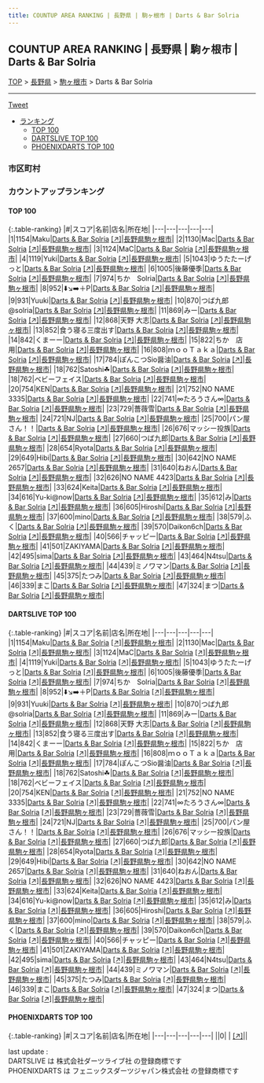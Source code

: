 ```yaml
---
title: COUNTUP AREA RANKING | 長野県 | 駒ヶ根市 | Darts & Bar Solria
---
```

## COUNTUP AREA RANKING | 長野県 | 駒ヶ根市 | Darts & Bar Solria

[TOP](/darts/rank/) > [長野県](/darts/rank/長野県/) > [駒ヶ根市](/darts/rank/長野県/駒ヶ根市/) > Darts & Bar Solria

___

<a href="https://twitter.com/share?ref_src=twsrc%5Etfw" data-text="COUNTUP AREA RANKING | 長野県駒ヶ根市Darts & Bar Solria" class="twitter-share-button" data-hashtags="DARTSLIVE,PHOENIXDARTS,darts,ダーツ" data-show-count="false">Tweet</a>

* [ランキング](#カウントアップランキング)
    * [TOP 100](#top-100)
    * [DARTSLIVE TOP 100](#dartslive-top-100)
    * [PHOENIXDARTS TOP 100](#phoenixdarts-top-100)

### 市区町村

<ul>

</ul>

### カウントアップランキング

#### TOP 100



{:.table-ranking}
|#|スコア|名前|店名|所在地|
|---|---|---|---|---|
|1|1154|<span class="rank-name-dl">Maku</span>|<a href="/darts/rank/shops/61bf7620a77f283ba3f63593b5358cc4.html">Darts & Bar Solria</a> <a href="https://search.dartslive.com/jp/shop/61bf7620a77f283ba3f63593b5358cc4">[↗]</a>|<a href="/darts/rank/長野県/駒ヶ根市">長野県駒ヶ根市</a>|
|2|1130|<span class="rank-name-dl">Mac</span>|<a href="/darts/rank/shops/61bf7620a77f283ba3f63593b5358cc4.html">Darts & Bar Solria</a> <a href="https://search.dartslive.com/jp/shop/61bf7620a77f283ba3f63593b5358cc4">[↗]</a>|<a href="/darts/rank/長野県/駒ヶ根市">長野県駒ヶ根市</a>|
|3|1124|<span class="rank-name-dl">MaC</span>|<a href="/darts/rank/shops/61bf7620a77f283ba3f63593b5358cc4.html">Darts & Bar Solria</a> <a href="https://search.dartslive.com/jp/shop/61bf7620a77f283ba3f63593b5358cc4">[↗]</a>|<a href="/darts/rank/長野県/駒ヶ根市">長野県駒ヶ根市</a>|
|4|1119|<span class="rank-name-dl">Yuki</span>|<a href="/darts/rank/shops/61bf7620a77f283ba3f63593b5358cc4.html">Darts & Bar Solria</a> <a href="https://search.dartslive.com/jp/shop/61bf7620a77f283ba3f63593b5358cc4">[↗]</a>|<a href="/darts/rank/長野県/駒ヶ根市">長野県駒ヶ根市</a>|
|5|1043|<span class="rank-name-dl">ゆうたたーげっと</span>|<a href="/darts/rank/shops/61bf7620a77f283ba3f63593b5358cc4.html">Darts & Bar Solria</a> <a href="https://search.dartslive.com/jp/shop/61bf7620a77f283ba3f63593b5358cc4">[↗]</a>|<a href="/darts/rank/長野県/駒ヶ根市">長野県駒ヶ根市</a>|
|6|1005|<span class="rank-name-dl">後藤優季</span>|<a href="/darts/rank/shops/61bf7620a77f283ba3f63593b5358cc4.html">Darts & Bar Solria</a> <a href="https://search.dartslive.com/jp/shop/61bf7620a77f283ba3f63593b5358cc4">[↗]</a>|<a href="/darts/rank/長野県/駒ヶ根市">長野県駒ヶ根市</a>|
|7|974|<span class="rank-name-dl">ちか　Solria</span>|<a href="/darts/rank/shops/61bf7620a77f283ba3f63593b5358cc4.html">Darts & Bar Solria</a> <a href="https://search.dartslive.com/jp/shop/61bf7620a77f283ba3f63593b5358cc4">[↗]</a>|<a href="/darts/rank/長野県/駒ヶ根市">長野県駒ヶ根市</a>|
|8|952|<span class="rank-name-dl">⬇️↘️➡️＋P</span>|<a href="/darts/rank/shops/61bf7620a77f283ba3f63593b5358cc4.html">Darts & Bar Solria</a> <a href="https://search.dartslive.com/jp/shop/61bf7620a77f283ba3f63593b5358cc4">[↗]</a>|<a href="/darts/rank/長野県/駒ヶ根市">長野県駒ヶ根市</a>|
|9|931|<span class="rank-name-dl">Yuuki</span>|<a href="/darts/rank/shops/61bf7620a77f283ba3f63593b5358cc4.html">Darts & Bar Solria</a> <a href="https://search.dartslive.com/jp/shop/61bf7620a77f283ba3f63593b5358cc4">[↗]</a>|<a href="/darts/rank/長野県/駒ヶ根市">長野県駒ヶ根市</a>|
|10|870|<span class="rank-name-dl">つば九郎@solria</span>|<a href="/darts/rank/shops/61bf7620a77f283ba3f63593b5358cc4.html">Darts & Bar Solria</a> <a href="https://search.dartslive.com/jp/shop/61bf7620a77f283ba3f63593b5358cc4">[↗]</a>|<a href="/darts/rank/長野県/駒ヶ根市">長野県駒ヶ根市</a>|
|11|869|<span class="rank-name-dl">みー</span>|<a href="/darts/rank/shops/61bf7620a77f283ba3f63593b5358cc4.html">Darts & Bar Solria</a> <a href="https://search.dartslive.com/jp/shop/61bf7620a77f283ba3f63593b5358cc4">[↗]</a>|<a href="/darts/rank/長野県/駒ヶ根市">長野県駒ヶ根市</a>|
|12|868|<span class="rank-name-dl">天野 大志</span>|<a href="/darts/rank/shops/61bf7620a77f283ba3f63593b5358cc4.html">Darts & Bar Solria</a> <a href="https://search.dartslive.com/jp/shop/61bf7620a77f283ba3f63593b5358cc4">[↗]</a>|<a href="/darts/rank/長野県/駒ヶ根市">長野県駒ヶ根市</a>|
|13|852|<span class="rank-name-dl">食う寝る三度出す</span>|<a href="/darts/rank/shops/61bf7620a77f283ba3f63593b5358cc4.html">Darts & Bar Solria</a> <a href="https://search.dartslive.com/jp/shop/61bf7620a77f283ba3f63593b5358cc4">[↗]</a>|<a href="/darts/rank/長野県/駒ヶ根市">長野県駒ヶ根市</a>|
|14|842|<span class="rank-name-dl">くまーー</span>|<a href="/darts/rank/shops/61bf7620a77f283ba3f63593b5358cc4.html">Darts & Bar Solria</a> <a href="https://search.dartslive.com/jp/shop/61bf7620a77f283ba3f63593b5358cc4">[↗]</a>|<a href="/darts/rank/長野県/駒ヶ根市">長野県駒ヶ根市</a>|
|15|822|<span class="rank-name-dl">ちか　店用</span>|<a href="/darts/rank/shops/61bf7620a77f283ba3f63593b5358cc4.html">Darts & Bar Solria</a> <a href="https://search.dartslive.com/jp/shop/61bf7620a77f283ba3f63593b5358cc4">[↗]</a>|<a href="/darts/rank/長野県/駒ヶ根市">長野県駒ヶ根市</a>|
|16|808|<span class="rank-name-dl">ｍｏｏＴａｋａ</span>|<a href="/darts/rank/shops/61bf7620a77f283ba3f63593b5358cc4.html">Darts & Bar Solria</a> <a href="https://search.dartslive.com/jp/shop/61bf7620a77f283ba3f63593b5358cc4">[↗]</a>|<a href="/darts/rank/長野県/駒ヶ根市">長野県駒ヶ根市</a>|
|17|784|<span class="rank-name-dl">ぽんこつSio醤油</span>|<a href="/darts/rank/shops/61bf7620a77f283ba3f63593b5358cc4.html">Darts & Bar Solria</a> <a href="https://search.dartslive.com/jp/shop/61bf7620a77f283ba3f63593b5358cc4">[↗]</a>|<a href="/darts/rank/長野県/駒ヶ根市">長野県駒ヶ根市</a>|
|18|762|<span class="rank-name-dl">Satoshi☘︎︎</span>|<a href="/darts/rank/shops/61bf7620a77f283ba3f63593b5358cc4.html">Darts & Bar Solria</a> <a href="https://search.dartslive.com/jp/shop/61bf7620a77f283ba3f63593b5358cc4">[↗]</a>|<a href="/darts/rank/長野県/駒ヶ根市">長野県駒ヶ根市</a>|
|18|762|<span class="rank-name-dl">ベビーフェイス</span>|<a href="/darts/rank/shops/61bf7620a77f283ba3f63593b5358cc4.html">Darts & Bar Solria</a> <a href="https://search.dartslive.com/jp/shop/61bf7620a77f283ba3f63593b5358cc4">[↗]</a>|<a href="/darts/rank/長野県/駒ヶ根市">長野県駒ヶ根市</a>|
|20|754|<span class="rank-name-dl">KEN</span>|<a href="/darts/rank/shops/61bf7620a77f283ba3f63593b5358cc4.html">Darts & Bar Solria</a> <a href="https://search.dartslive.com/jp/shop/61bf7620a77f283ba3f63593b5358cc4">[↗]</a>|<a href="/darts/rank/長野県/駒ヶ根市">長野県駒ヶ根市</a>|
|21|752|<span class="rank-name-dl">NO NAME 3335</span>|<a href="/darts/rank/shops/61bf7620a77f283ba3f63593b5358cc4.html">Darts & Bar Solria</a> <a href="https://search.dartslive.com/jp/shop/61bf7620a77f283ba3f63593b5358cc4">[↗]</a>|<a href="/darts/rank/長野県/駒ヶ根市">長野県駒ヶ根市</a>|
|22|741|<span class="rank-name-dl">∞たろうさん∞</span>|<a href="/darts/rank/shops/61bf7620a77f283ba3f63593b5358cc4.html">Darts & Bar Solria</a> <a href="https://search.dartslive.com/jp/shop/61bf7620a77f283ba3f63593b5358cc4">[↗]</a>|<a href="/darts/rank/長野県/駒ヶ根市">長野県駒ヶ根市</a>|
|23|729|<span class="rank-name-dl">薔薇雪</span>|<a href="/darts/rank/shops/61bf7620a77f283ba3f63593b5358cc4.html">Darts & Bar Solria</a> <a href="https://search.dartslive.com/jp/shop/61bf7620a77f283ba3f63593b5358cc4">[↗]</a>|<a href="/darts/rank/長野県/駒ヶ根市">長野県駒ヶ根市</a>|
|24|721|<span class="rank-name-dl">NJ</span>|<a href="/darts/rank/shops/61bf7620a77f283ba3f63593b5358cc4.html">Darts & Bar Solria</a> <a href="https://search.dartslive.com/jp/shop/61bf7620a77f283ba3f63593b5358cc4">[↗]</a>|<a href="/darts/rank/長野県/駒ヶ根市">長野県駒ヶ根市</a>|
|25|700|<span class="rank-name-dl">パン屋さん！！</span>|<a href="/darts/rank/shops/61bf7620a77f283ba3f63593b5358cc4.html">Darts & Bar Solria</a> <a href="https://search.dartslive.com/jp/shop/61bf7620a77f283ba3f63593b5358cc4">[↗]</a>|<a href="/darts/rank/長野県/駒ヶ根市">長野県駒ヶ根市</a>|
|26|676|<span class="rank-name-dl">マッシー投族</span>|<a href="/darts/rank/shops/61bf7620a77f283ba3f63593b5358cc4.html">Darts & Bar Solria</a> <a href="https://search.dartslive.com/jp/shop/61bf7620a77f283ba3f63593b5358cc4">[↗]</a>|<a href="/darts/rank/長野県/駒ヶ根市">長野県駒ヶ根市</a>|
|27|660|<span class="rank-name-dl">つば九郎</span>|<a href="/darts/rank/shops/61bf7620a77f283ba3f63593b5358cc4.html">Darts & Bar Solria</a> <a href="https://search.dartslive.com/jp/shop/61bf7620a77f283ba3f63593b5358cc4">[↗]</a>|<a href="/darts/rank/長野県/駒ヶ根市">長野県駒ヶ根市</a>|
|28|654|<span class="rank-name-dl">Ryota</span>|<a href="/darts/rank/shops/61bf7620a77f283ba3f63593b5358cc4.html">Darts & Bar Solria</a> <a href="https://search.dartslive.com/jp/shop/61bf7620a77f283ba3f63593b5358cc4">[↗]</a>|<a href="/darts/rank/長野県/駒ヶ根市">長野県駒ヶ根市</a>|
|29|649|<span class="rank-name-dl">Hibi</span>|<a href="/darts/rank/shops/61bf7620a77f283ba3f63593b5358cc4.html">Darts & Bar Solria</a> <a href="https://search.dartslive.com/jp/shop/61bf7620a77f283ba3f63593b5358cc4">[↗]</a>|<a href="/darts/rank/長野県/駒ヶ根市">長野県駒ヶ根市</a>|
|30|642|<span class="rank-name-dl">NO NAME 2657</span>|<a href="/darts/rank/shops/61bf7620a77f283ba3f63593b5358cc4.html">Darts & Bar Solria</a> <a href="https://search.dartslive.com/jp/shop/61bf7620a77f283ba3f63593b5358cc4">[↗]</a>|<a href="/darts/rank/長野県/駒ヶ根市">長野県駒ヶ根市</a>|
|31|640|<span class="rank-name-dl">ねおん</span>|<a href="/darts/rank/shops/61bf7620a77f283ba3f63593b5358cc4.html">Darts & Bar Solria</a> <a href="https://search.dartslive.com/jp/shop/61bf7620a77f283ba3f63593b5358cc4">[↗]</a>|<a href="/darts/rank/長野県/駒ヶ根市">長野県駒ヶ根市</a>|
|32|626|<span class="rank-name-dl">NO NAME 4423</span>|<a href="/darts/rank/shops/61bf7620a77f283ba3f63593b5358cc4.html">Darts & Bar Solria</a> <a href="https://search.dartslive.com/jp/shop/61bf7620a77f283ba3f63593b5358cc4">[↗]</a>|<a href="/darts/rank/長野県/駒ヶ根市">長野県駒ヶ根市</a>|
|33|624|<span class="rank-name-dl">Keita</span>|<a href="/darts/rank/shops/61bf7620a77f283ba3f63593b5358cc4.html">Darts & Bar Solria</a> <a href="https://search.dartslive.com/jp/shop/61bf7620a77f283ba3f63593b5358cc4">[↗]</a>|<a href="/darts/rank/長野県/駒ヶ根市">長野県駒ヶ根市</a>|
|34|616|<span class="rank-name-dl">Yu-ki@now</span>|<a href="/darts/rank/shops/61bf7620a77f283ba3f63593b5358cc4.html">Darts & Bar Solria</a> <a href="https://search.dartslive.com/jp/shop/61bf7620a77f283ba3f63593b5358cc4">[↗]</a>|<a href="/darts/rank/長野県/駒ヶ根市">長野県駒ヶ根市</a>|
|35|612|<span class="rank-name-dl">み</span>|<a href="/darts/rank/shops/61bf7620a77f283ba3f63593b5358cc4.html">Darts & Bar Solria</a> <a href="https://search.dartslive.com/jp/shop/61bf7620a77f283ba3f63593b5358cc4">[↗]</a>|<a href="/darts/rank/長野県/駒ヶ根市">長野県駒ヶ根市</a>|
|36|605|<span class="rank-name-dl">Hiroshi</span>|<a href="/darts/rank/shops/61bf7620a77f283ba3f63593b5358cc4.html">Darts & Bar Solria</a> <a href="https://search.dartslive.com/jp/shop/61bf7620a77f283ba3f63593b5358cc4">[↗]</a>|<a href="/darts/rank/長野県/駒ヶ根市">長野県駒ヶ根市</a>|
|37|600|<span class="rank-name-dl">mino</span>|<a href="/darts/rank/shops/61bf7620a77f283ba3f63593b5358cc4.html">Darts & Bar Solria</a> <a href="https://search.dartslive.com/jp/shop/61bf7620a77f283ba3f63593b5358cc4">[↗]</a>|<a href="/darts/rank/長野県/駒ヶ根市">長野県駒ヶ根市</a>|
|38|579|<span class="rank-name-dl">ふく</span>|<a href="/darts/rank/shops/61bf7620a77f283ba3f63593b5358cc4.html">Darts & Bar Solria</a> <a href="https://search.dartslive.com/jp/shop/61bf7620a77f283ba3f63593b5358cc4">[↗]</a>|<a href="/darts/rank/長野県/駒ヶ根市">長野県駒ヶ根市</a>|
|39|570|<span class="rank-name-dl">Daikon6ch</span>|<a href="/darts/rank/shops/61bf7620a77f283ba3f63593b5358cc4.html">Darts & Bar Solria</a> <a href="https://search.dartslive.com/jp/shop/61bf7620a77f283ba3f63593b5358cc4">[↗]</a>|<a href="/darts/rank/長野県/駒ヶ根市">長野県駒ヶ根市</a>|
|40|566|<span class="rank-name-dl">チャッピー</span>|<a href="/darts/rank/shops/61bf7620a77f283ba3f63593b5358cc4.html">Darts & Bar Solria</a> <a href="https://search.dartslive.com/jp/shop/61bf7620a77f283ba3f63593b5358cc4">[↗]</a>|<a href="/darts/rank/長野県/駒ヶ根市">長野県駒ヶ根市</a>|
|41|501|<span class="rank-name-dl">ZAKIYAMA</span>|<a href="/darts/rank/shops/61bf7620a77f283ba3f63593b5358cc4.html">Darts & Bar Solria</a> <a href="https://search.dartslive.com/jp/shop/61bf7620a77f283ba3f63593b5358cc4">[↗]</a>|<a href="/darts/rank/長野県/駒ヶ根市">長野県駒ヶ根市</a>|
|42|495|<span class="rank-name-dl">sima</span>|<a href="/darts/rank/shops/61bf7620a77f283ba3f63593b5358cc4.html">Darts & Bar Solria</a> <a href="https://search.dartslive.com/jp/shop/61bf7620a77f283ba3f63593b5358cc4">[↗]</a>|<a href="/darts/rank/長野県/駒ヶ根市">長野県駒ヶ根市</a>|
|43|464|<span class="rank-name-dl">N4tsu</span>|<a href="/darts/rank/shops/61bf7620a77f283ba3f63593b5358cc4.html">Darts & Bar Solria</a> <a href="https://search.dartslive.com/jp/shop/61bf7620a77f283ba3f63593b5358cc4">[↗]</a>|<a href="/darts/rank/長野県/駒ヶ根市">長野県駒ヶ根市</a>|
|44|439|<span class="rank-name-dl">ミノワマン</span>|<a href="/darts/rank/shops/61bf7620a77f283ba3f63593b5358cc4.html">Darts & Bar Solria</a> <a href="https://search.dartslive.com/jp/shop/61bf7620a77f283ba3f63593b5358cc4">[↗]</a>|<a href="/darts/rank/長野県/駒ヶ根市">長野県駒ヶ根市</a>|
|45|375|<span class="rank-name-dl">たつみ</span>|<a href="/darts/rank/shops/61bf7620a77f283ba3f63593b5358cc4.html">Darts & Bar Solria</a> <a href="https://search.dartslive.com/jp/shop/61bf7620a77f283ba3f63593b5358cc4">[↗]</a>|<a href="/darts/rank/長野県/駒ヶ根市">長野県駒ヶ根市</a>|
|46|339|<span class="rank-name-dl">まこ</span>|<a href="/darts/rank/shops/61bf7620a77f283ba3f63593b5358cc4.html">Darts & Bar Solria</a> <a href="https://search.dartslive.com/jp/shop/61bf7620a77f283ba3f63593b5358cc4">[↗]</a>|<a href="/darts/rank/長野県/駒ヶ根市">長野県駒ヶ根市</a>|
|47|324|<span class="rank-name-dl">まつ</span>|<a href="/darts/rank/shops/61bf7620a77f283ba3f63593b5358cc4.html">Darts & Bar Solria</a> <a href="https://search.dartslive.com/jp/shop/61bf7620a77f283ba3f63593b5358cc4">[↗]</a>|<a href="/darts/rank/長野県/駒ヶ根市">長野県駒ヶ根市</a>|


#### DARTSLIVE TOP 100



{:.table-ranking}
|#|スコア|名前|店名|所在地|
|---|---|---|---|---|
|1|1154|<span class="rank-name-dl">Maku</span>|<a href="/darts/rank/shops/61bf7620a77f283ba3f63593b5358cc4.html">Darts & Bar Solria</a> <a href="https://search.dartslive.com/jp/shop/61bf7620a77f283ba3f63593b5358cc4">[↗]</a>|<a href="/darts/rank/長野県/駒ヶ根市">長野県駒ヶ根市</a>|
|2|1130|<span class="rank-name-dl">Mac</span>|<a href="/darts/rank/shops/61bf7620a77f283ba3f63593b5358cc4.html">Darts & Bar Solria</a> <a href="https://search.dartslive.com/jp/shop/61bf7620a77f283ba3f63593b5358cc4">[↗]</a>|<a href="/darts/rank/長野県/駒ヶ根市">長野県駒ヶ根市</a>|
|3|1124|<span class="rank-name-dl">MaC</span>|<a href="/darts/rank/shops/61bf7620a77f283ba3f63593b5358cc4.html">Darts & Bar Solria</a> <a href="https://search.dartslive.com/jp/shop/61bf7620a77f283ba3f63593b5358cc4">[↗]</a>|<a href="/darts/rank/長野県/駒ヶ根市">長野県駒ヶ根市</a>|
|4|1119|<span class="rank-name-dl">Yuki</span>|<a href="/darts/rank/shops/61bf7620a77f283ba3f63593b5358cc4.html">Darts & Bar Solria</a> <a href="https://search.dartslive.com/jp/shop/61bf7620a77f283ba3f63593b5358cc4">[↗]</a>|<a href="/darts/rank/長野県/駒ヶ根市">長野県駒ヶ根市</a>|
|5|1043|<span class="rank-name-dl">ゆうたたーげっと</span>|<a href="/darts/rank/shops/61bf7620a77f283ba3f63593b5358cc4.html">Darts & Bar Solria</a> <a href="https://search.dartslive.com/jp/shop/61bf7620a77f283ba3f63593b5358cc4">[↗]</a>|<a href="/darts/rank/長野県/駒ヶ根市">長野県駒ヶ根市</a>|
|6|1005|<span class="rank-name-dl">後藤優季</span>|<a href="/darts/rank/shops/61bf7620a77f283ba3f63593b5358cc4.html">Darts & Bar Solria</a> <a href="https://search.dartslive.com/jp/shop/61bf7620a77f283ba3f63593b5358cc4">[↗]</a>|<a href="/darts/rank/長野県/駒ヶ根市">長野県駒ヶ根市</a>|
|7|974|<span class="rank-name-dl">ちか　Solria</span>|<a href="/darts/rank/shops/61bf7620a77f283ba3f63593b5358cc4.html">Darts & Bar Solria</a> <a href="https://search.dartslive.com/jp/shop/61bf7620a77f283ba3f63593b5358cc4">[↗]</a>|<a href="/darts/rank/長野県/駒ヶ根市">長野県駒ヶ根市</a>|
|8|952|<span class="rank-name-dl">⬇️↘️➡️＋P</span>|<a href="/darts/rank/shops/61bf7620a77f283ba3f63593b5358cc4.html">Darts & Bar Solria</a> <a href="https://search.dartslive.com/jp/shop/61bf7620a77f283ba3f63593b5358cc4">[↗]</a>|<a href="/darts/rank/長野県/駒ヶ根市">長野県駒ヶ根市</a>|
|9|931|<span class="rank-name-dl">Yuuki</span>|<a href="/darts/rank/shops/61bf7620a77f283ba3f63593b5358cc4.html">Darts & Bar Solria</a> <a href="https://search.dartslive.com/jp/shop/61bf7620a77f283ba3f63593b5358cc4">[↗]</a>|<a href="/darts/rank/長野県/駒ヶ根市">長野県駒ヶ根市</a>|
|10|870|<span class="rank-name-dl">つば九郎@solria</span>|<a href="/darts/rank/shops/61bf7620a77f283ba3f63593b5358cc4.html">Darts & Bar Solria</a> <a href="https://search.dartslive.com/jp/shop/61bf7620a77f283ba3f63593b5358cc4">[↗]</a>|<a href="/darts/rank/長野県/駒ヶ根市">長野県駒ヶ根市</a>|
|11|869|<span class="rank-name-dl">みー</span>|<a href="/darts/rank/shops/61bf7620a77f283ba3f63593b5358cc4.html">Darts & Bar Solria</a> <a href="https://search.dartslive.com/jp/shop/61bf7620a77f283ba3f63593b5358cc4">[↗]</a>|<a href="/darts/rank/長野県/駒ヶ根市">長野県駒ヶ根市</a>|
|12|868|<span class="rank-name-dl">天野 大志</span>|<a href="/darts/rank/shops/61bf7620a77f283ba3f63593b5358cc4.html">Darts & Bar Solria</a> <a href="https://search.dartslive.com/jp/shop/61bf7620a77f283ba3f63593b5358cc4">[↗]</a>|<a href="/darts/rank/長野県/駒ヶ根市">長野県駒ヶ根市</a>|
|13|852|<span class="rank-name-dl">食う寝る三度出す</span>|<a href="/darts/rank/shops/61bf7620a77f283ba3f63593b5358cc4.html">Darts & Bar Solria</a> <a href="https://search.dartslive.com/jp/shop/61bf7620a77f283ba3f63593b5358cc4">[↗]</a>|<a href="/darts/rank/長野県/駒ヶ根市">長野県駒ヶ根市</a>|
|14|842|<span class="rank-name-dl">くまーー</span>|<a href="/darts/rank/shops/61bf7620a77f283ba3f63593b5358cc4.html">Darts & Bar Solria</a> <a href="https://search.dartslive.com/jp/shop/61bf7620a77f283ba3f63593b5358cc4">[↗]</a>|<a href="/darts/rank/長野県/駒ヶ根市">長野県駒ヶ根市</a>|
|15|822|<span class="rank-name-dl">ちか　店用</span>|<a href="/darts/rank/shops/61bf7620a77f283ba3f63593b5358cc4.html">Darts & Bar Solria</a> <a href="https://search.dartslive.com/jp/shop/61bf7620a77f283ba3f63593b5358cc4">[↗]</a>|<a href="/darts/rank/長野県/駒ヶ根市">長野県駒ヶ根市</a>|
|16|808|<span class="rank-name-dl">ｍｏｏＴａｋａ</span>|<a href="/darts/rank/shops/61bf7620a77f283ba3f63593b5358cc4.html">Darts & Bar Solria</a> <a href="https://search.dartslive.com/jp/shop/61bf7620a77f283ba3f63593b5358cc4">[↗]</a>|<a href="/darts/rank/長野県/駒ヶ根市">長野県駒ヶ根市</a>|
|17|784|<span class="rank-name-dl">ぽんこつSio醤油</span>|<a href="/darts/rank/shops/61bf7620a77f283ba3f63593b5358cc4.html">Darts & Bar Solria</a> <a href="https://search.dartslive.com/jp/shop/61bf7620a77f283ba3f63593b5358cc4">[↗]</a>|<a href="/darts/rank/長野県/駒ヶ根市">長野県駒ヶ根市</a>|
|18|762|<span class="rank-name-dl">Satoshi☘︎︎</span>|<a href="/darts/rank/shops/61bf7620a77f283ba3f63593b5358cc4.html">Darts & Bar Solria</a> <a href="https://search.dartslive.com/jp/shop/61bf7620a77f283ba3f63593b5358cc4">[↗]</a>|<a href="/darts/rank/長野県/駒ヶ根市">長野県駒ヶ根市</a>|
|18|762|<span class="rank-name-dl">ベビーフェイス</span>|<a href="/darts/rank/shops/61bf7620a77f283ba3f63593b5358cc4.html">Darts & Bar Solria</a> <a href="https://search.dartslive.com/jp/shop/61bf7620a77f283ba3f63593b5358cc4">[↗]</a>|<a href="/darts/rank/長野県/駒ヶ根市">長野県駒ヶ根市</a>|
|20|754|<span class="rank-name-dl">KEN</span>|<a href="/darts/rank/shops/61bf7620a77f283ba3f63593b5358cc4.html">Darts & Bar Solria</a> <a href="https://search.dartslive.com/jp/shop/61bf7620a77f283ba3f63593b5358cc4">[↗]</a>|<a href="/darts/rank/長野県/駒ヶ根市">長野県駒ヶ根市</a>|
|21|752|<span class="rank-name-dl">NO NAME 3335</span>|<a href="/darts/rank/shops/61bf7620a77f283ba3f63593b5358cc4.html">Darts & Bar Solria</a> <a href="https://search.dartslive.com/jp/shop/61bf7620a77f283ba3f63593b5358cc4">[↗]</a>|<a href="/darts/rank/長野県/駒ヶ根市">長野県駒ヶ根市</a>|
|22|741|<span class="rank-name-dl">∞たろうさん∞</span>|<a href="/darts/rank/shops/61bf7620a77f283ba3f63593b5358cc4.html">Darts & Bar Solria</a> <a href="https://search.dartslive.com/jp/shop/61bf7620a77f283ba3f63593b5358cc4">[↗]</a>|<a href="/darts/rank/長野県/駒ヶ根市">長野県駒ヶ根市</a>|
|23|729|<span class="rank-name-dl">薔薇雪</span>|<a href="/darts/rank/shops/61bf7620a77f283ba3f63593b5358cc4.html">Darts & Bar Solria</a> <a href="https://search.dartslive.com/jp/shop/61bf7620a77f283ba3f63593b5358cc4">[↗]</a>|<a href="/darts/rank/長野県/駒ヶ根市">長野県駒ヶ根市</a>|
|24|721|<span class="rank-name-dl">NJ</span>|<a href="/darts/rank/shops/61bf7620a77f283ba3f63593b5358cc4.html">Darts & Bar Solria</a> <a href="https://search.dartslive.com/jp/shop/61bf7620a77f283ba3f63593b5358cc4">[↗]</a>|<a href="/darts/rank/長野県/駒ヶ根市">長野県駒ヶ根市</a>|
|25|700|<span class="rank-name-dl">パン屋さん！！</span>|<a href="/darts/rank/shops/61bf7620a77f283ba3f63593b5358cc4.html">Darts & Bar Solria</a> <a href="https://search.dartslive.com/jp/shop/61bf7620a77f283ba3f63593b5358cc4">[↗]</a>|<a href="/darts/rank/長野県/駒ヶ根市">長野県駒ヶ根市</a>|
|26|676|<span class="rank-name-dl">マッシー投族</span>|<a href="/darts/rank/shops/61bf7620a77f283ba3f63593b5358cc4.html">Darts & Bar Solria</a> <a href="https://search.dartslive.com/jp/shop/61bf7620a77f283ba3f63593b5358cc4">[↗]</a>|<a href="/darts/rank/長野県/駒ヶ根市">長野県駒ヶ根市</a>|
|27|660|<span class="rank-name-dl">つば九郎</span>|<a href="/darts/rank/shops/61bf7620a77f283ba3f63593b5358cc4.html">Darts & Bar Solria</a> <a href="https://search.dartslive.com/jp/shop/61bf7620a77f283ba3f63593b5358cc4">[↗]</a>|<a href="/darts/rank/長野県/駒ヶ根市">長野県駒ヶ根市</a>|
|28|654|<span class="rank-name-dl">Ryota</span>|<a href="/darts/rank/shops/61bf7620a77f283ba3f63593b5358cc4.html">Darts & Bar Solria</a> <a href="https://search.dartslive.com/jp/shop/61bf7620a77f283ba3f63593b5358cc4">[↗]</a>|<a href="/darts/rank/長野県/駒ヶ根市">長野県駒ヶ根市</a>|
|29|649|<span class="rank-name-dl">Hibi</span>|<a href="/darts/rank/shops/61bf7620a77f283ba3f63593b5358cc4.html">Darts & Bar Solria</a> <a href="https://search.dartslive.com/jp/shop/61bf7620a77f283ba3f63593b5358cc4">[↗]</a>|<a href="/darts/rank/長野県/駒ヶ根市">長野県駒ヶ根市</a>|
|30|642|<span class="rank-name-dl">NO NAME 2657</span>|<a href="/darts/rank/shops/61bf7620a77f283ba3f63593b5358cc4.html">Darts & Bar Solria</a> <a href="https://search.dartslive.com/jp/shop/61bf7620a77f283ba3f63593b5358cc4">[↗]</a>|<a href="/darts/rank/長野県/駒ヶ根市">長野県駒ヶ根市</a>|
|31|640|<span class="rank-name-dl">ねおん</span>|<a href="/darts/rank/shops/61bf7620a77f283ba3f63593b5358cc4.html">Darts & Bar Solria</a> <a href="https://search.dartslive.com/jp/shop/61bf7620a77f283ba3f63593b5358cc4">[↗]</a>|<a href="/darts/rank/長野県/駒ヶ根市">長野県駒ヶ根市</a>|
|32|626|<span class="rank-name-dl">NO NAME 4423</span>|<a href="/darts/rank/shops/61bf7620a77f283ba3f63593b5358cc4.html">Darts & Bar Solria</a> <a href="https://search.dartslive.com/jp/shop/61bf7620a77f283ba3f63593b5358cc4">[↗]</a>|<a href="/darts/rank/長野県/駒ヶ根市">長野県駒ヶ根市</a>|
|33|624|<span class="rank-name-dl">Keita</span>|<a href="/darts/rank/shops/61bf7620a77f283ba3f63593b5358cc4.html">Darts & Bar Solria</a> <a href="https://search.dartslive.com/jp/shop/61bf7620a77f283ba3f63593b5358cc4">[↗]</a>|<a href="/darts/rank/長野県/駒ヶ根市">長野県駒ヶ根市</a>|
|34|616|<span class="rank-name-dl">Yu-ki@now</span>|<a href="/darts/rank/shops/61bf7620a77f283ba3f63593b5358cc4.html">Darts & Bar Solria</a> <a href="https://search.dartslive.com/jp/shop/61bf7620a77f283ba3f63593b5358cc4">[↗]</a>|<a href="/darts/rank/長野県/駒ヶ根市">長野県駒ヶ根市</a>|
|35|612|<span class="rank-name-dl">み</span>|<a href="/darts/rank/shops/61bf7620a77f283ba3f63593b5358cc4.html">Darts & Bar Solria</a> <a href="https://search.dartslive.com/jp/shop/61bf7620a77f283ba3f63593b5358cc4">[↗]</a>|<a href="/darts/rank/長野県/駒ヶ根市">長野県駒ヶ根市</a>|
|36|605|<span class="rank-name-dl">Hiroshi</span>|<a href="/darts/rank/shops/61bf7620a77f283ba3f63593b5358cc4.html">Darts & Bar Solria</a> <a href="https://search.dartslive.com/jp/shop/61bf7620a77f283ba3f63593b5358cc4">[↗]</a>|<a href="/darts/rank/長野県/駒ヶ根市">長野県駒ヶ根市</a>|
|37|600|<span class="rank-name-dl">mino</span>|<a href="/darts/rank/shops/61bf7620a77f283ba3f63593b5358cc4.html">Darts & Bar Solria</a> <a href="https://search.dartslive.com/jp/shop/61bf7620a77f283ba3f63593b5358cc4">[↗]</a>|<a href="/darts/rank/長野県/駒ヶ根市">長野県駒ヶ根市</a>|
|38|579|<span class="rank-name-dl">ふく</span>|<a href="/darts/rank/shops/61bf7620a77f283ba3f63593b5358cc4.html">Darts & Bar Solria</a> <a href="https://search.dartslive.com/jp/shop/61bf7620a77f283ba3f63593b5358cc4">[↗]</a>|<a href="/darts/rank/長野県/駒ヶ根市">長野県駒ヶ根市</a>|
|39|570|<span class="rank-name-dl">Daikon6ch</span>|<a href="/darts/rank/shops/61bf7620a77f283ba3f63593b5358cc4.html">Darts & Bar Solria</a> <a href="https://search.dartslive.com/jp/shop/61bf7620a77f283ba3f63593b5358cc4">[↗]</a>|<a href="/darts/rank/長野県/駒ヶ根市">長野県駒ヶ根市</a>|
|40|566|<span class="rank-name-dl">チャッピー</span>|<a href="/darts/rank/shops/61bf7620a77f283ba3f63593b5358cc4.html">Darts & Bar Solria</a> <a href="https://search.dartslive.com/jp/shop/61bf7620a77f283ba3f63593b5358cc4">[↗]</a>|<a href="/darts/rank/長野県/駒ヶ根市">長野県駒ヶ根市</a>|
|41|501|<span class="rank-name-dl">ZAKIYAMA</span>|<a href="/darts/rank/shops/61bf7620a77f283ba3f63593b5358cc4.html">Darts & Bar Solria</a> <a href="https://search.dartslive.com/jp/shop/61bf7620a77f283ba3f63593b5358cc4">[↗]</a>|<a href="/darts/rank/長野県/駒ヶ根市">長野県駒ヶ根市</a>|
|42|495|<span class="rank-name-dl">sima</span>|<a href="/darts/rank/shops/61bf7620a77f283ba3f63593b5358cc4.html">Darts & Bar Solria</a> <a href="https://search.dartslive.com/jp/shop/61bf7620a77f283ba3f63593b5358cc4">[↗]</a>|<a href="/darts/rank/長野県/駒ヶ根市">長野県駒ヶ根市</a>|
|43|464|<span class="rank-name-dl">N4tsu</span>|<a href="/darts/rank/shops/61bf7620a77f283ba3f63593b5358cc4.html">Darts & Bar Solria</a> <a href="https://search.dartslive.com/jp/shop/61bf7620a77f283ba3f63593b5358cc4">[↗]</a>|<a href="/darts/rank/長野県/駒ヶ根市">長野県駒ヶ根市</a>|
|44|439|<span class="rank-name-dl">ミノワマン</span>|<a href="/darts/rank/shops/61bf7620a77f283ba3f63593b5358cc4.html">Darts & Bar Solria</a> <a href="https://search.dartslive.com/jp/shop/61bf7620a77f283ba3f63593b5358cc4">[↗]</a>|<a href="/darts/rank/長野県/駒ヶ根市">長野県駒ヶ根市</a>|
|45|375|<span class="rank-name-dl">たつみ</span>|<a href="/darts/rank/shops/61bf7620a77f283ba3f63593b5358cc4.html">Darts & Bar Solria</a> <a href="https://search.dartslive.com/jp/shop/61bf7620a77f283ba3f63593b5358cc4">[↗]</a>|<a href="/darts/rank/長野県/駒ヶ根市">長野県駒ヶ根市</a>|
|46|339|<span class="rank-name-dl">まこ</span>|<a href="/darts/rank/shops/61bf7620a77f283ba3f63593b5358cc4.html">Darts & Bar Solria</a> <a href="https://search.dartslive.com/jp/shop/61bf7620a77f283ba3f63593b5358cc4">[↗]</a>|<a href="/darts/rank/長野県/駒ヶ根市">長野県駒ヶ根市</a>|
|47|324|<span class="rank-name-dl">まつ</span>|<a href="/darts/rank/shops/61bf7620a77f283ba3f63593b5358cc4.html">Darts & Bar Solria</a> <a href="https://search.dartslive.com/jp/shop/61bf7620a77f283ba3f63593b5358cc4">[↗]</a>|<a href="/darts/rank/長野県/駒ヶ根市">長野県駒ヶ根市</a>|


#### PHOENIXDARTS TOP 100



{:.table-ranking}
|#|スコア|名前|店名|所在地|
|---|---|---|---|---|
||0|<span class="rank-name-dl"> </span>|<a href="/darts/rank/shops/.html"></a> <a href="">[↗]</a>|<a href="/darts/rank//"></a>|


<div class="footer border-top border-gray-light mt-5 pt-3 text-right text-gray">
    last update : <span style="font-weight: italic" id="foot_last_modified"></span><br />
    DARTSLIVE は 株式会社ダーツライブ社 の登録商標です<br />
    PHOENIXDARTS は フェニックスダーツジャパン株式会社 の登録商標です<br />
</div>

<script src="https://cdnjs.cloudflare.com/ajax/libs/jquery.tablesorter/2.31.3/js/jquery.tablesorter.min.js" integrity="sha512-qzgd5cYSZcosqpzpn7zF2ZId8f/8CHmFKZ8j7mU4OUXTNRd5g+ZHBPsgKEwoqxCtdQvExE5LprwwPAgoicguNg==" crossorigin="anonymous" referrerpolicy="no-referrer"></script>
<link rel="stylesheet" href="https://cdnjs.cloudflare.com/ajax/libs/jquery.tablesorter/2.31.3/css/theme.default.min.css" integrity="sha512-wghhOJkjQX0Lh3NSWvNKeZ0ZpNn+SPVXX1Qyc9OCaogADktxrBiBdKGDoqVUOyhStvMBmJQ8ZdMHiR3wuEq8+w==" crossorigin="anonymous" referrerpolicy="no-referrer" />
<script>
$(function() {
    $(".table-ranking").tablesorter({sortList:[[0, 0]]});
    $("#foot_last_modified").text(formatDate(new Date(document.lastModified), 'yyyy-MM-dd HH:mm:ss'));
});
</script>

<script async src="https://platform.twitter.com/widgets.js" charset="utf-8"></script>
